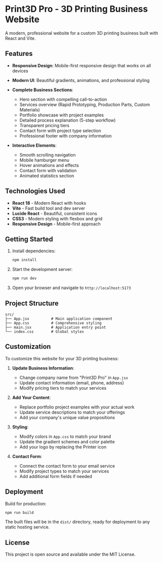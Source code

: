 # Print3D Pro - 3D Printing Business Website

A modern, professional website for a custom 3D printing business built with React and Vite.

## Features

- **Responsive Design**: Mobile-first responsive design that works on all devices
- **Modern UI**: Beautiful gradients, animations, and professional styling
- **Complete Business Sections**:
  - Hero section with compelling call-to-action
  - Services overview (Rapid Prototyping, Production Parts, Custom Materials)
  - Portfolio showcase with project examples
  - Detailed process explanation (5-step workflow)
  - Transparent pricing tiers
  - Contact form with project type selection
  - Professional footer with company information

- **Interactive Elements**:
  - Smooth scrolling navigation
  - Mobile hamburger menu
  - Hover animations and effects
  - Contact form with validation
  - Animated statistics section

## Technologies Used

- **React 18** - Modern React with hooks
- **Vite** - Fast build tool and dev server
- **Lucide React** - Beautiful, consistent icons
- **CSS3** - Modern styling with flexbox and grid
- **Responsive Design** - Mobile-first approach

## Getting Started

1. Install dependencies:
   ```bash
   npm install
   ```

2. Start the development server:
   ```bash
   npm run dev
   ```

3. Open your browser and navigate to `http://localhost:5173`

## Project Structure

```
src/
├── App.jsx          # Main application component
├── App.css          # Comprehensive styling
├── main.jsx         # Application entry point
└── index.css        # Global styles
```

## Customization

To customize this website for your 3D printing business:

1. **Update Business Information**:
   - Change company name from "Print3D Pro" in `App.jsx`
   - Update contact information (email, phone, address)
   - Modify pricing tiers to match your services

2. **Add Your Content**:
   - Replace portfolio project examples with your actual work
   - Update service descriptions to match your offerings
   - Add your company's unique value propositions

3. **Styling**:
   - Modify colors in `App.css` to match your brand
   - Update the gradient schemes and color palette
   - Add your logo by replacing the Printer icon

4. **Contact Form**:
   - Connect the contact form to your email service
   - Modify project types to match your services
   - Add additional form fields if needed

## Deployment

Build for production:
```bash
npm run build
```

The built files will be in the `dist/` directory, ready for deployment to any static hosting service.

## License

This project is open source and available under the MIT License.
